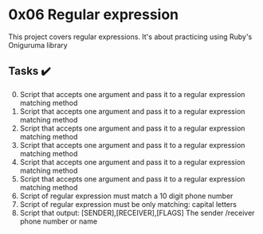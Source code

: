 # 0x06 Regular expression
This project covers regular expressions. It's about practicing using Ruby's Oniguruma library

## Tasks :heavy_check_mark:

0. Script that accepts one argument and pass it to a regular expression matching method
1. Script that accepts one argument and pass it to a regular expression matching method
2. Script that accepts one argument and pass it to a regular expression matching method
3. Script that accepts one argument and pass it to a regular expression matching method
4. Script that accepts one argument and pass it to a regular expression matching method
5. Script that accepts one argument and pass it to a regular expression matching method
6. Script of regular expression must match a 10 digit phone number
7. Script of regular expression must be only matching: capital letters
8. Script that output: [SENDER],[RECEIVER],[FLAGS] The sender /receiver phone number or name
